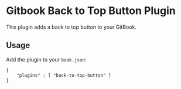 # Gitbook Back to Top Button Plugin

This plugin adds a back to top button to your GitBook.

## Usage

Add the plugin to your `book.json`:

```
{
	"plugins" : [ "back-to-top-button" ]
}		
```
